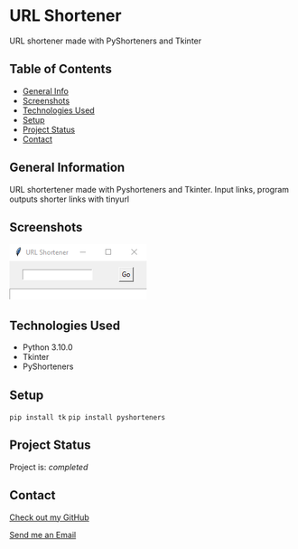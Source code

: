 # URL Shortener

  URL shortener made with PyShorteners and Tkinter

## Table of Contents

* [General Info](#general-information)
* [Screenshots](#screenshots)
* [Technologies Used](#technologies-used)
* [Setup](#setup)
* [Project Status](#project-status)
* [Contact](#contact)

## General Information

  URL shortertener made with Pyshorteners and Tkinter. Input links, program outputs shorter links with tinyurl

## Screenshots

![Example screenshot](./img/Screenshot.png)

## Technologies Used

* Python 3.10.0
* Tkinter
* PyShorteners

## Setup

`pip install tk`
`pip install pyshorteners`

## Project Status

Project is: _completed_

## Contact

[Check out my GitHub](https://github.com/Assentt)

[Send me an Email](mailto:tubbeethan@gmail.com)
